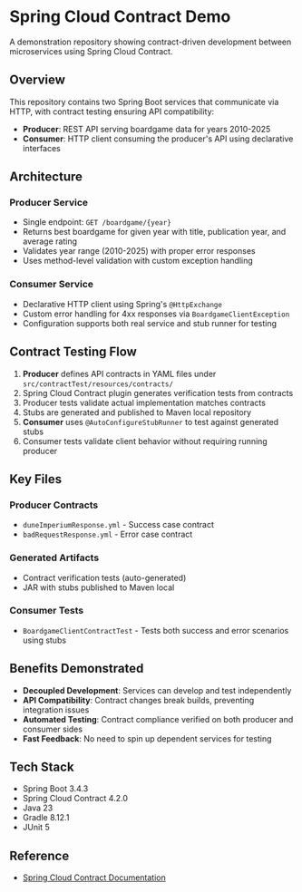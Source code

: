 # Spring Cloud Contract Demo

A demonstration repository showing contract-driven development between microservices using Spring Cloud Contract.

## Overview

This repository contains two Spring Boot services that communicate via HTTP, with contract testing ensuring API compatibility:

- **Producer**: REST API serving boardgame data for years 2010-2025
- **Consumer**: HTTP client consuming the producer's API using declarative interfaces

## Architecture

### Producer Service
- Single endpoint: `GET /boardgame/{year}`
- Returns best boardgame for given year with title, publication year, and average rating
- Validates year range (2010-2025) with proper error responses
- Uses method-level validation with custom exception handling

### Consumer Service  
- Declarative HTTP client using Spring's `@HttpExchange`
- Custom error handling for 4xx responses via `BoardgameClientException`
- Configuration supports both real service and stub runner for testing

## Contract Testing Flow

1. **Producer** defines API contracts in YAML files under `src/contractTest/resources/contracts/`
2. Spring Cloud Contract plugin generates verification tests from contracts
3. Producer tests validate actual implementation matches contracts
4. Stubs are generated and published to Maven local repository
5. **Consumer** uses `@AutoConfigureStubRunner` to test against generated stubs
6. Consumer tests validate client behavior without requiring running producer

## Key Files

### Producer Contracts
- `duneImperiumResponse.yml` - Success case contract
- `badRequestResponse.yml` - Error case contract

### Generated Artifacts
- Contract verification tests (auto-generated)
- JAR with stubs published to Maven local

### Consumer Tests
- `BoardgameClientContractTest` - Tests both success and error scenarios using stubs

## Benefits Demonstrated

- **Decoupled Development**: Services can develop and test independently
- **API Compatibility**: Contract changes break builds, preventing integration issues  
- **Automated Testing**: Contract compliance verified on both producer and consumer sides
- **Fast Feedback**: No need to spin up dependent services for testing

## Tech Stack

- Spring Boot 3.4.3
- Spring Cloud Contract 4.2.0
- Java 23
- Gradle 8.12.1
- JUnit 5

## Reference

- [Spring Cloud Contract Documentation](https://docs.spring.io/spring-cloud-contract/docs/current/reference/html/getting-started.html)